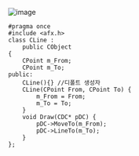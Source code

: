 ![image](https://github.com/qkrgudals1030/MFC/assets/50895124/84a5feb6-a9c5-4be0-91ca-84f3eff0a9d6)


```
#pragma once
#include <afx.h>
class CLine :
    public CObject
{
    CPoint m_From;
    CPoint m_To;    
public:
    CLine(){} //디폴트 생성자
    CLine(CPoint From, CPoint To) {
        m_From = From;
        m_To = To;
    }
    void Draw(CDC* pDC) {
        pDC->MoveTo(m_From);
        pDC->LineTo(m_To);
    }
};


```

